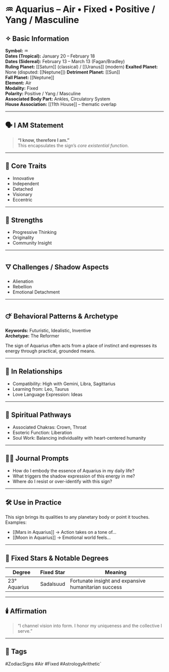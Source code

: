 # ♒ Aquarius – Air • Fixed • Positive / Yang / Masculine

## ✧ Basic Information
**Symbol:** ♒  
**Dates (Tropical):** January 20 – February 18  
**Dates (Sidereal):** February 13 – March 13 (Fagan/Bradley)  
**Ruling Planet:** [[Saturn]] (classical) / [[Uranus]] (modern)
**Exalted Planet:** None (disputed: [[Neptune]])
**Detriment Planet:** [[Sun]]  
**Fall Planet:** [[Neptune]]  
**Element:** Air  
**Modality:** Fixed  
**Polarity:** Positive / Yang / Masculine  
**Associated Body Part:** Ankles, Circulatory System  
**House Association:** [[11th House]] – thematic overlap

---

## 🗣️ I AM Statement

> **“I know, therefore I am.”**  
> This encapsulates the sign’s *core existential function*.

---

## 🔑 Core Traits
- Innovative
- Independent
- Detached
- Visionary
- Eccentric

---

## 🌿 Strengths
- Progressive Thinking
- Originality
- Community Insight

---

## 🜄 Challenges / Shadow Aspects
- Alienation
- Rebellion
- Emotional Detachment

---

## 🜚 Behavioral Patterns & Archetype

**Keywords:** Futuristic, Idealistic, Inventive  
**Archetype:** The Reformer

The sign of Aquarius often acts from a place of instinct and expresses its energy through practical, grounded means.

---

## 🌌 In Relationships

- Compatibility: High with Gemini, Libra, Sagittarius  
- Learning from: Leo, Taurus  
- Love Language Expression: Ideas

---

## 🪷 Spiritual Pathways

- Associated Chakras: Crown, Throat  
- Esoteric Function: Liberation  
- Soul Work: Balancing individuality with heart-centered humanity  

---

## ✍🏼 Journal Prompts

- How do I embody the essence of Aquarius in my daily life?  
- What triggers the shadow expression of this energy in me?  
- Where do I resist or over-identify with this sign?

---

## 🛠️ Use in Practice

This sign brings its qualities to any planetary body or point it touches.  
Examples:

- [[Mars in Aquarius]] → Action takes on a tone of…  
- [[Moon in Aquarius]] → Emotional world feels…

---

## 🌠 Fixed Stars & Notable Degrees

| Degree | Fixed Star | Meaning |
|--------|------------|---------|
| 23° Aquarius | Sadalsuud | Fortunate insight and expansive humanitarian success |

---

## 🕯️ Affirmation

> “I channel vision into form. I honor my uniqueness and the collective I serve.”

---

## 🔖 Tags
#ZodiacSigns #Air #Fixed #AstrologyArithetic`
